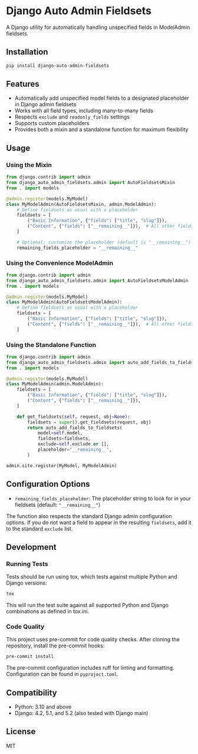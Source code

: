 # Django Auto Admin Fieldsets

A Django utility for automatically handling unspecified fields in ModelAdmin fieldsets.

## Installation

```bash
pip install django-auto-admin-fieldsets
```

## Features

- Automatically add unspecified model fields to a designated placeholder in Django admin fieldsets
- Works with all field types, including many-to-many fields
- Respects `exclude` and `readonly_fields` settings
- Supports custom placeholders
- Provides both a mixin and a standalone function for maximum flexibility

## Usage

### Using the Mixin

```python
from django.contrib import admin
from django_auto_admin_fieldsets.admin import AutoFieldsetsMixin
from . import models

@admin.register(models.MyModel)
class MyModelAdmin(AutoFieldsetsMixin, admin.ModelAdmin):
    # Define fieldsets as usual with a placeholder
    fieldsets = [
        ("Basic Information", {"fields": ["title", "slug"]}),
        ("Content", {"fields": ["__remaining__"]}),  # All other fields will appear here
    ]

    # Optional: customize the placeholder (default is "__remaining__")
    remaining_fields_placeholder = "__remaining__"
```

### Using the Convenience ModelAdmin

```python
from django.contrib import admin
from django_auto_admin_fieldsets.admin import AutoFieldsetsModelAdmin
from . import models

@admin.register(models.MyModel)
class MyModelAdmin(AutoFieldsetsModelAdmin):
    # Define fieldsets as usual with a placeholder
    fieldsets = [
        ("Basic Information", {"fields": ["title", "slug"]}),
        ("Content", {"fields": ["__remaining__"]}),  # All other fields will appear here
    ]
```

### Using the Standalone Function

```python
from django.contrib import admin
from django_auto_admin_fieldsets.admin import auto_add_fields_to_fieldsets
from . import models

@admin.register(models.MyModel)
class MyModelAdmin(admin.ModelAdmin):
    fieldsets = [
        ("Basic Information", {"fields": ["title", "slug"]}),
        ("Content", {"fields": ["__remaining__"]}),
    ]

    def get_fieldsets(self, request, obj=None):
        fieldsets = super().get_fieldsets(request, obj)
        return auto_add_fields_to_fieldsets(
            model=self.model,
            fieldsets=fieldsets,
            exclude=self.exclude or [],
            placeholder="__remaining__",
        )

admin.site.register(MyModel, MyModelAdmin)
```

## Configuration Options

- `remaining_fields_placeholder`: The placeholder string to look for in your fieldsets (default: `"__remaining__"`)

The function also respects the standard Django admin configuration options. If
you do not want a field to appear in the resulting `fieldsets`, add it to the
standard `exclude` list.

## Development

### Running Tests

Tests should be run using tox, which tests against multiple Python and Django versions:

```bash
tox
```

This will run the test suite against all supported Python and Django combinations as defined in tox.ini.

### Code Quality

This project uses pre-commit for code quality checks. After cloning the repository, install the pre-commit hooks:

```bash
pre-commit install
```

The pre-commit configuration includes ruff for linting and formatting. Configuration can be found in `pyproject.toml`.

## Compatibility

- Python: 3.10 and above
- Django: 4.2, 5.1, and 5.2 (also tested with Django main)

## License

MIT
